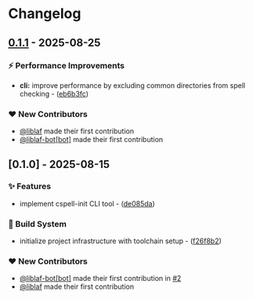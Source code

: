 # Changelog

## [0.1.1](https://github.com/liblaf/cspell-init/compare/v0.1.0..v0.1.1) - 2025-08-25

### ⚡ Performance Improvements

- **cli:** improve performance by excluding common directories from spell checking - ([eb6b3fc](https://github.com/liblaf/cspell-init/commit/eb6b3fcde51af435dcdc45fe201a5bcf8a6d8a93))

### ❤️ New Contributors

- [@liblaf](https://github.com/liblaf) made their first contribution
- [@liblaf-bot[bot]](https://github.com/apps/liblaf-bot) made their first contribution

## [0.1.0] - 2025-08-15

### ✨ Features

- implement cspell-init CLI tool - ([de085da](https://github.com/liblaf/cspell-init/commit/de085da257765451b94ba27a0dd7f5ca3e702435))

### 👷 Build System

- initialize project infrastructure with toolchain setup - ([f26f8b2](https://github.com/liblaf/cspell-init/commit/f26f8b255a40af3837999d97b88bb98d005443fb))

### ❤️ New Contributors

- [@liblaf-bot[bot]](https://github.com/apps/liblaf-bot) made their first contribution in [#2](https://github.com/liblaf/cspell-init/pull/2)
- [@liblaf](https://github.com/liblaf) made their first contribution
